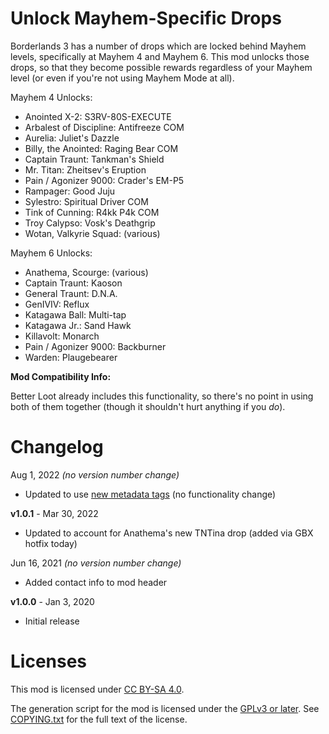 Unlock Mayhem-Specific Drops
============================

Borderlands 3 has a number of drops which are locked behind Mayhem levels,
specifically at Mayhem 4 and Mayhem 6.  This mod unlocks those drops, so that
they become possible rewards regardless of your Mayhem level (or even if you're
not using Mayhem Mode at all).

Mayhem 4 Unlocks:

* Anointed X-2: S3RV-80S-EXECUTE
* Arbalest of Discipline: Antifreeze COM
* Aurelia: Juliet's Dazzle
* Billy, the Anointed: Raging Bear COM
* Captain Traunt: Tankman's Shield
* Mr. Titan: Zheitsev's Eruption
* Pain / Agonizer 9000: Crader's EM-P5
* Rampager: Good Juju
* Sylestro: Spiritual Driver COM
* Tink of Cunning: R4kk P4k COM
* Troy Calypso: Vosk's Deathgrip
* Wotan, Valkyrie Squad: (various)

Mayhem 6 Unlocks:

* Anathema, Scourge: (various)
* Captain Traunt: Kaoson
* General Traunt: D.N.A.
* GenIVIV: Reflux
* Katagawa Ball: Multi-tap
* Katagawa Jr.: Sand Hawk
* Killavolt: Monarch
* Pain / Agonizer 9000: Backburner
* Warden: Plaugebearer

**Mod Compatibility Info:**

Better Loot already includes this functionality, so there's no point in using
both of them together (though it shouldn't hurt anything if you *do*).

Changelog
=========

Aug 1, 2022 *(no version number change)*
 * Updated to use [new metadata tags](https://github.com/apple1417/blcmm-parsing/tree/master/blimp)
   (no functionality change)

**v1.0.1** - Mar 30, 2022
 * Updated to account for Anathema's new TNTina drop (added via GBX hotfix today)

Jun 16, 2021 *(no version number change)*
 * Added contact info to mod header

**v1.0.0** - Jan 3, 2020
 * Initial release
 
Licenses
========

This mod is licensed under [CC BY-SA 4.0](https://creativecommons.org/licenses/by-sa/4.0/).

The generation script for the mod is licensed under the
[GPLv3 or later](https://www.gnu.org/licenses/quick-guide-gplv3.html).
See [COPYING.txt](../../COPYING.txt) for the full text of the license.

